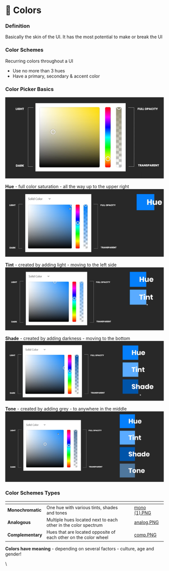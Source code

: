 # 💙 Colors

### Definition

Basically the skin of the UI. It has the most potential to make or break the UI

### Color Schemes

Recurring colors throughout a UI

* Use no more than 3 hues
* Have a primary, secondary & accent color

### Color Picker Basics

![](<../.gitbook/assets/image (1) (3).png>)

**Hue** - full color saturation - all the way up to the upper right\
![](<../.gitbook/assets/image (16) (1).png>)

**Tint** - created by adding light - moving to the left side\
![](<../.gitbook/assets/image (10) (1).png>)

**Shade** - created by adding darkness - moving to the bottom\
![](<../.gitbook/assets/image (6) (3).png>)

**Tone** - created by adding grey - to anywhere in the middle\
![](<../.gitbook/assets/image (17) (1).png>)

### Color Schemes Types

<table data-view="cards"><thead><tr><th></th><th></th><th></th><th data-hidden data-card-cover data-type="files"></th></tr></thead><tbody><tr><td><strong>Monochromatic</strong></td><td>One hue with various tints, shades and tones</td><td></td><td><a href="../.gitbook/assets/mono (1).PNG">mono (1).PNG</a></td></tr><tr><td><strong>Analogous</strong></td><td>Multiple hues located next to each other in the color spectrum</td><td></td><td><a href="../.gitbook/assets/analog.PNG">analog.PNG</a></td></tr><tr><td><strong>Complementary</strong></td><td>Hues that are located opposite of each other on the color wheel</td><td></td><td><a href="../.gitbook/assets/comp.PNG">comp.PNG</a></td></tr></tbody></table>

**Colors have meaning** - depending on several factors - culture, age and gender!&#x20;

\
